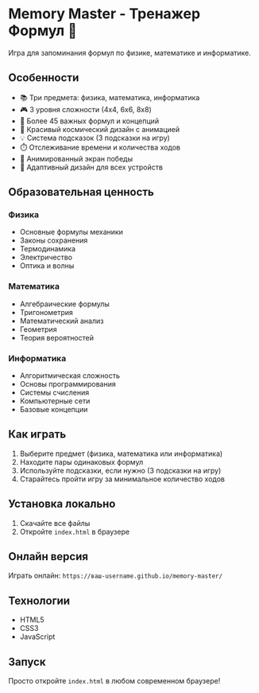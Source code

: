 # Memory Master - Тренажер Формул 🧠

Игра для запоминания формул по физике, математике и информатике.

## Особенности

- 📚 Три предмета: физика, математика, информатика
- 🎮 3 уровня сложности (4x4, 6x6, 8x8)
- 📝 Более 45 важных формул и концепций
- 🌟 Красивый космический дизайн с анимацией
- 💡 Система подсказок (3 подсказки на игру)
- ⏱️ Отслеживание времени и количества ходов
- 🎉 Анимированный экран победы
- 📱 Адаптивный дизайн для всех устройств

## Образовательная ценность

### Физика
- Основные формулы механики
- Законы сохранения
- Термодинамика
- Электричество
- Оптика и волны

### Математика
- Алгебраические формулы
- Тригонометрия
- Математический анализ
- Геометрия
- Теория вероятностей

### Информатика
- Алгоритмическая сложность
- Основы программирования
- Системы счисления
- Компьютерные сети
- Базовые концепции

## Как играть

1. Выберите предмет (физика, математика или информатика)
2. Находите пары одинаковых формул
3. Используйте подсказки, если нужно (3 подсказки на игру)
4. Старайтесь пройти игру за минимальное количество ходов

## Установка локально

1. Скачайте все файлы
2. Откройте `index.html` в браузере

## Онлайн версия

Играть онлайн: `https://ваш-username.github.io/memory-master/`

## Технологии

- HTML5
- CSS3
- JavaScript

## Запуск

Просто откройте `index.html` в любом современном браузере! 